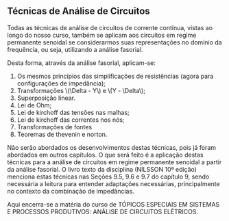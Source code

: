 ## Técnicas de Análise de Circuitos

<div class="regular">

Todas as técnicas de análise de circuitos de corrente contínua, vistas ao longo do nosso curso, também se aplicam aos circuitos em regime permanente senoidal se considerarmos suas representações no domínio da frequência, ou seja, utilizando a análise fasorial.

Desta forma, através da análise fasorial, aplicam-se:

1. Os mesmos princípios das simplificações de resistências (agora para configurações de impedância);
2. Transformações \\(\Delta - Y\\) e \\(Y - \Delta\\);
3. Superposição linear.
4. Lei de Ohm;
5. Lei de kirchoff das tensões nas malhas;
6. Lei de kirchoff das correntes nos nós;
7. Transformações de fontes 
8. Teoremas de thevenin e norton.

Não serão abordados os desenvolvimentos destas técnicas, pois já foram abordados em outros capítulos. O que será feito é a aplicação destas técnicas para a análise de circuitos em regime permanente senoidal a partir da análise fasorial. O livro texto da disciplina (NILSSON 10ª edição) menciona estas técnicas nas Seções 9.5, 9.6 e 9.7 do capítulo 9, sendo necessária a leitura para entender adaptações necessárias, principalmente no contexto da combinação de impedâncias.

Aqui encerra-se a matéria do curso de TÓPICOS ESPECIAIS EM SISTEMAS E PROCESSOS PRODUTIVOS: ANÁLISE DE CIRCUITOS ELÉTRICOS.

</div>
